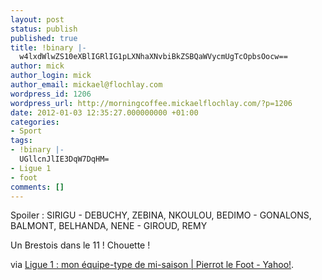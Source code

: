 ```yaml
---
layout: post
status: publish
published: true
title: !binary |-
  w4lxdWlwZS10eXBlIGRlIG1pLXNhaXNvbiBkZSBQaWVycmUgTcOpbsOocw==
author: mick
author_login: mick
author_email: mickael@flochlay.com
wordpress_id: 1206
wordpress_url: http://morningcoffee.mickaelflochlay.com/?p=1206
date: 2012-01-03 12:35:27.000000000 +01:00
categories:
- Sport
tags:
- !binary |-
  UGllcnJlIE3DqW7DqHM=
- Ligue 1
- foot
comments: []
---
```

Spoiler : SIRIGU - DEBUCHY, ZEBINA, NKOULOU, BEDIMO - GONALONS, BALMONT, BELHANDA, NENE - GIROUD, REMY

Un Brestois dans le 11 ! Chouette !

via <a href="http://fr.sports.yahoo.com/blogs/pierrot-le-foot/ligue-1-%C3%A9quipe-type-mi-saison-182919958.html">Ligue 1 : mon équipe-type de mi-saison | Pierrot le Foot - Yahoo!</a>.
